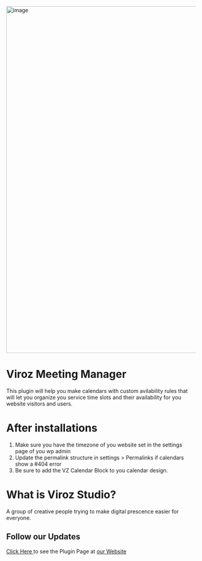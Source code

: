 <img width="921" alt="image" src="https://github.com/user-attachments/assets/fff4ee2f-3677-44fd-aae4-041d920fbc5d" />

# Viroz Meeting Manager
This plugin will help you make calendars with custom avilability rules that will let you organize you service time slots and their availability for you website visitors and users.

# After installations
1. Make sure you have the timezone of you website set in the settings page of you wp admin
2. Update the permalink structure in settings > Permalinks if calendars show a #404 error
3. Be sure to add the VZ Calendar Block to you calendar design.

# What is Viroz Studio?
A group of creative people trying to make digital prescence easier for everyone.

## Follow our Updates
<a href="https://viroz.studio/proyect/viroz-meetings/"> Click Here </a> to see the Plugin Page at <a href="https://viroz.studio/">our Website</a>
